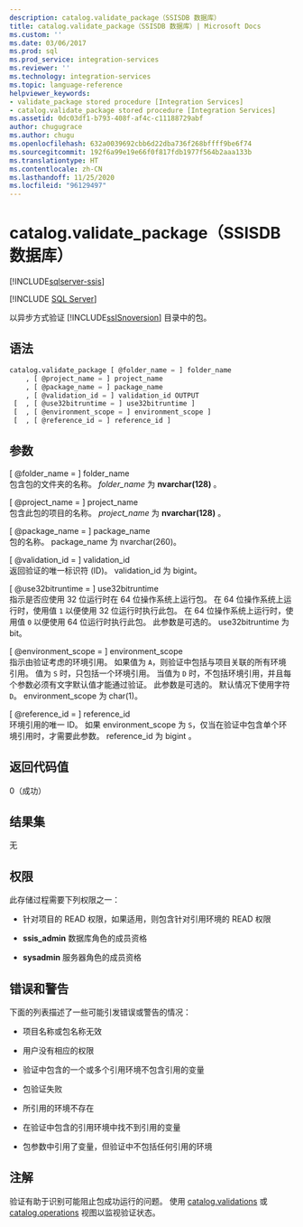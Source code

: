 ```yaml
---
description: catalog.validate_package（SSISDB 数据库）
title: catalog.validate_package（SSISDB 数据库）| Microsoft Docs
ms.custom: ''
ms.date: 03/06/2017
ms.prod: sql
ms.prod_service: integration-services
ms.reviewer: ''
ms.technology: integration-services
ms.topic: language-reference
helpviewer_keywords:
- validate_package stored procedure [Integration Services]
- catalog.validate_package stored procedure [Integration Services]
ms.assetid: 0dc03df1-b793-408f-af4c-c11188729abf
author: chugugrace
ms.author: chugu
ms.openlocfilehash: 632a0039692cbb6d22dba736f268bffff9be6f74
ms.sourcegitcommit: 192f6a99e19e66f0f817fdb1977f564b2aaa133b
ms.translationtype: HT
ms.contentlocale: zh-CN
ms.lasthandoff: 11/25/2020
ms.locfileid: "96129497"
---
```

# <a name="catalogvalidate_package-ssisdb-database"></a>catalog.validate_package（SSISDB 数据库）

[!INCLUDE[sqlserver-ssis](../../includes/applies-to-version/sqlserver-ssis.md)]


[!INCLUDE [SQL Server](../../includes/applies-to-version/sqlserver.md)]

  以异步方式验证 [!INCLUDE[ssISnoversion](../../includes/ssisnoversion-md.md)] 目录中的包。  
  
## <a name="syntax"></a>语法  
  
```sql
catalog.validate_package [ @folder_name = ] folder_name  
    , [ @project_name = ] project_name  
    , [ @package_name = ] package_name  
    , [ @validation_id = ] validation_id OUTPUT  
 [  , [ @use32bitruntime = ] use32bitruntime ]  
 [  , [ @environment_scope = ] environment_scope ]  
 [  , [ @reference_id = ] reference_id ]  
```  
  
## <a name="arguments"></a>参数  
 [ @folder_name = ] folder_name   
 包含包的文件夹的名称。 *folder_name* 为 **nvarchar(128)** 。  
  
 [ @project_name = ] project_name   
 包含此包的项目的名称。 *project_name* 为 **nvarchar(128)** 。  
  
 [ @package_name = ] package_name  
 包的名称。 package_name 为 nvarchar(260)。  
  
 [ @validation_id = ] validation_id  
 返回验证的唯一标识符 (ID)。 validation_id 为 bigint。  
  
 [ @use32bitruntime = ] use32bitruntime  
 指示是否应使用 32 位运行时在 64 位操作系统上运行包。 在 64 位操作系统上运行时，使用值 `1` 以便使用 32 位运行时执行此包。 在 64 位操作系统上运行时，使用值 `0` 以便使用 64 位运行时执行此包。 此参数是可选的。 use32bitruntime 为 bit。  
  
 [ @environment_scope = ] environment_scope  
 指示由验证考虑的环境引用。 如果值为 `A`，则验证中包括与项目关联的所有环境引用。 值为 `S` 时，只包括一个环境引用。 当值为 `D` 时，不包括环境引用，并且每个参数必须有文字默认值才能通过验证。 此参数是可选的。 默认情况下使用字符 `D`。 environment_scope 为 char(1)。  
  
 [ @reference_id = ] reference_id   
 环境引用的唯一 ID。 如果 environment_scope 为 `S`，仅当在验证中包含单个环境引用时，才需要此参数。 reference_id 为 bigint   。  
  
## <a name="return-code-values"></a>返回代码值  
 0（成功）  
  
## <a name="result-sets"></a>结果集  
 无  
  
## <a name="permissions"></a>权限  
 此存储过程需要下列权限之一：  
  
-   针对项目的 READ 权限，如果适用，则包含针对引用环境的 READ 权限  
  
-   **ssis_admin** 数据库角色的成员资格  
  
-   **sysadmin** 服务器角色的成员资格  
  
## <a name="errors-and-warnings"></a>错误和警告  
 下面的列表描述了一些可能引发错误或警告的情况：  
  
-   项目名称或包名称无效  
  
-   用户没有相应的权限  
  
-   验证中包含的一个或多个引用环境不包含引用的变量  
  
-   包验证失败  
  
-   所引用的环境不存在  
  
-   在验证中包含的引用环境中找不到引用的变量  
  
-   包参数中引用了变量，但验证中不包括任何引用的环境  
  
## <a name="remarks"></a>注解  
 验证有助于识别可能阻止包成功运行的问题。 使用 [catalog.validations](../../integration-services/system-views/catalog-validations-ssisdb-database.md) 或 [catalog.operations](../../integration-services/system-views/catalog-operations-ssisdb-database.md) 视图以监视验证状态。  
  
  
